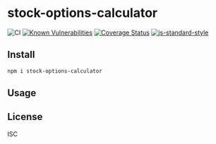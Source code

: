# stock-options-calculator

![CI](https://github.com/VBetsun/stock-options-calculator/workflows/CI/badge.svg)
[![Known Vulnerabilities](https://snyk.io/test/github/VBetsun/stock-options-calculator/badge.svg)](https://snyk.io/test/github/VBetsun/stock-options-calculator)
[![Coverage Status](https://coveralls.io/repos/github/VBetsun/stock-options-calculator/badge.svg?branch=main)](https://coveralls.io/github/VBetsun/stock-options-calculator?branch=main)
[![js-standard-style](https://img.shields.io/badge/code%20style-standard-brightgreen.svg?style=flat)](http://standardjs.com/)

## Install

```sh
npm i stock-options-calculator
```

## Usage

## License

ISC
